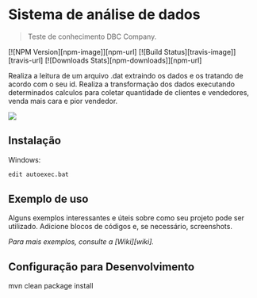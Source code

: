 # Sistema de análise de dados
> Teste de conhecimento DBC Company.

[![NPM Version][npm-image]][npm-url]
[![Build Status][travis-image]][travis-url]
[![Downloads Stats][npm-downloads]][npm-url]

Realiza a leitura de um arquivo .dat extraindo os dados e os tratando de acordo com o seu id.
Realiza a transformação dos dados executando determinados calculos para coletar quantidade de clientes e vendedores, venda mais cara e pior vendedor.

![](../header.png)

## Instalação

Windows:

```sh
edit autoexec.bat
```

## Exemplo de uso

Alguns exemplos interessantes e úteis sobre como seu projeto pode ser utilizado. Adicione blocos de códigos e, se necessário, screenshots.

_Para mais exemplos, consulte a [Wiki][wiki]._ 

## Configuração para Desenvolvimento

mvn clean package install
